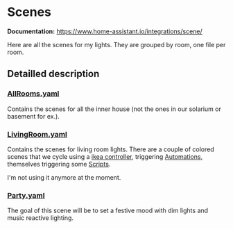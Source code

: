 # Scenes

**Documentation:** <https://www.home-assistant.io/integrations/scene/>

Here are all the scenes for my lights. They are grouped by room, one file per
room.

## Detailled description

### [AllRooms.yaml](AllRooms.yaml)

Contains the scenes for all the inner house (not the ones in our solarium or
basement for ex.).

### [LivingRoom.yaml](LivingRoom.yaml)

Contains the scenes for living room lights. There are a couple of colored scenes
that we cycle using a [ikea
controller](https://www2.ikea.com/fr/fr/p/tradfri-telecommande-30443124/),
triggering [Automations](../automations/ikeaController.yaml), themselves
triggering some [Scripts](../scripts/livingroom.yaml).

I'm not using it anymore at the moment.

### [Party.yaml](Party.yaml)

The goal of this scene will be to set a festive mood with dim lights and music
reactive lighting.
